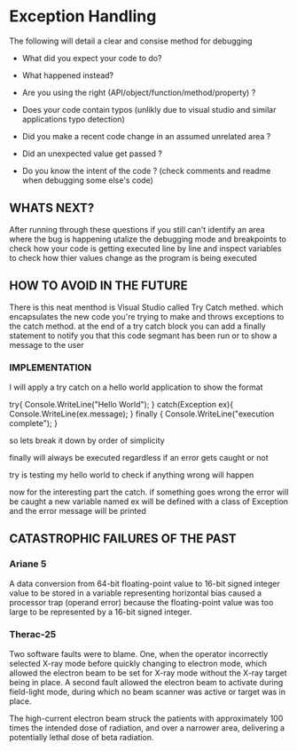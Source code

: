 # Exception Handling

The following will detail a clear and consise method for debugging

* What did you expect your code to do?

* What happened instead?

* Are you using the right (API/object/function/method/property) ?

* Does your code contain typos (unlikly due to visual studio and similar applications typo detection)

* Did you make a recent code change in an assumed unrelated area ?

* Did an unexpected value get passed ?

* Do you know the intent of the code ? (check comments and readme when debugging some else's code)

## WHATS NEXT?

After running through these questions if you still can't identify an area where the bug is happening utalize the debugging mode and breakpoints to check how your code is getting executed line by line and inspect variables to check how thier values change as the program is being executed

## HOW TO AVOID IN THE FUTURE

There is this neat menthod is Visual Studio called Try Catch methed. which encapsulates the new code you're trying to make and throws exceptions to the catch method. at the end of a try catch block you can add a finally statement to notify you that this code segmant has been run or to show a message to the user

### IMPLEMENTATION

I will apply a try catch on a hello world application to show the format

try{
    Console.WriteLine("Hello World");
}
catch(Exception ex){
    Console.WriteLine(ex.message);
}
finally {
    Console.WriteLine("execution complete");
}

so lets break it down by order of simplicity

finally will always be executed regardless if an error gets caught or not

try is testing my hello world to check if anything wrong will happen

now for the interesting part the catch. if something goes wrong the error will be caught a new variable named ex will be defined with a class of Exception and the error message will be printed

## CATASTROPHIC FAILURES OF THE PAST

### Ariane 5

A data conversion from 64-bit floating-point value to 16-bit signed integer value to be stored in a variable representing horizontal bias caused a processor trap (operand error) because the floating-point value was too large to be represented by a 16-bit signed integer.

### Therac-25

Two software faults were to blame. One, when the operator incorrectly selected X-ray mode before quickly changing to electron mode, which allowed the electron beam to be set for X-ray mode without the X-ray target being in place. A second fault allowed the electron beam to activate during field-light mode, during which no beam scanner was active or target was in place.

The high-current electron beam struck the patients with approximately 100 times the intended dose of radiation, and over a narrower area, delivering a potentially lethal dose of beta radiation.

